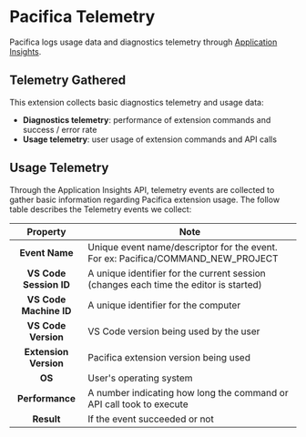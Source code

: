 # Pacifica Telemetry

Pacifica logs usage data and diagnostics telemetry through [Application Insights](https://azure.microsoft.com/en-us/services/monitor/).

## Telemetry Gathered

This extension collects basic diagnostics telemetry and usage data:

- **Diagnostics telemetry**: performance of extension commands and success / error rate
- **Usage telemetry**: user usage of extension commands and API calls

## Usage Telemetry

Through the Application Insights API, telemetry events are collected to gather basic information regarding Pacifica extension usage. The follow table describes the Telemetry events we collect:

|     **Property**       | **Note**                                                                                             |
| :-------------------:  | ---------------------------------------------------------------------------------------------------- |
|    **Event Name**      | Unique event name/descriptor for the event. For ex: Pacifica/COMMAND_NEW_PROJECT                     |
| **VS Code Session ID** | A unique identifier for the current session (changes each time the editor is started)                |
| **VS Code Machine ID** | A unique identifier for the computer                                                                 |
|  **VS Code Version**   | VS Code version being used by the user                                                               |
| **Extension Version**  | Pacifica extension version being used                                                                |
|        **OS**          | User's operating system                                                                              |
|    **Performance**     | A number indicating how long the command or API call took to execute                                 |
|      **Result**        | If the event succeeded or not                                                                        |